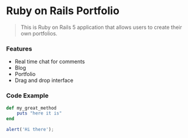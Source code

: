 # Ruby on Rails Portfolio

> This is Ruby on Rails 5 application that allows users to create their own portfolios.

### Features

- Real time chat for comments
- Blog
- Portfolio
- Drag and drop interface

### Code Example

```ruby
def my_great_method
    puts "here it is"
end
```

```javascript
alert('Hi there');
```

